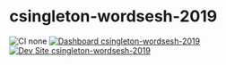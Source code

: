 # csingleton-wordsesh-2019

![CI none](https://img.shields.io/badge/ci-none-orange.svg)
[![Dashboard csingleton-wordsesh-2019](https://img.shields.io/badge/dashboard-csingleton_wordsesh_2019-yellow.svg)](https://dashboard.pantheon.io/sites/6d68b079-2bc8-4d5a-84d4-04a9e805f4e8#dev/code)
[![Dev Site csingleton-wordsesh-2019](https://img.shields.io/badge/site-csingleton_wordsesh_2019-blue.svg)](http://dev-csingleton-wordsesh-2019.pantheonsite.io/)